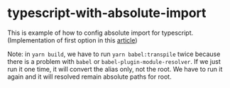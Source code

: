 # typescript-with-absolute-import

This is example of how to config absolute import for typescript.<br>
(Implementation of first option in this [article](https://dev.to/dotorimook/using-absolute-path-import-with-typescript-babel-nodemon-in-your-node-project-ha7))

Note: in `yarn build`, we have to run `yarn babel:transpile` twice because there is a problem with `babel` or `babel-plugin-module-resolver`. If we just run it one time, it will convert the alias only, not the root. We have to run it again and it will resolved remain absolute paths for root.
